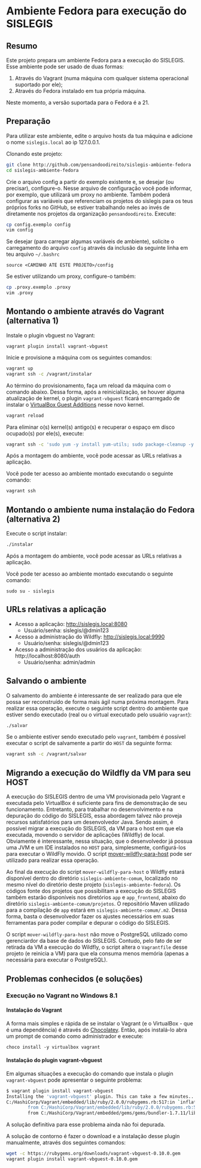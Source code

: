 # Ambiente Fedora para execução do SISLEGIS

## Resumo
Este projeto prepara um ambiente Fedora para a execução do SISLEGIS. Esse ambiente pode ser usado de duas formas:

1. Através do Vagrant (numa máquina com qualquer sistema operacional suportado por ele);
2. Através do Fedora instalado em tua própria máquina.

Neste momento, a versão suportada para o Fedora é a 21.

## Preparação

Para utilizar este ambiente, edite o arquivo hosts da tua máquina e adicione o nome ``sislegis.local`` ao ip 127.0.0.1.

Clonando este projeto:

```bash
git clone http://github.com/pensandoodireito/sislegis-ambiente-fedora
cd sislegis-ambiente-fedora
```

Crie o arquivo config a partir do exemplo existente e, se desejar (ou precisar), configure-o. Nesse arquivo de configuração você pode informar, por exemplo, que utilizará um proxy no ambiente. Também poderá configurar as variáveis que referenciam os projetos do sislegis para os teus próprios forks no GitHub, se estiver trabalhando neles ao invés de diretamente nos projetos da organização ``pensandoodireito``. Execute:
```bash
cp config.exemplo config
vim config
```

Se desejar (para carregar algumas variáveis de ambiente), solicite o carregamento do arquivo ``config`` através da inclusão da seguinte linha em teu arquivo ``~/.bashrc``
```
source <CAMINHO ATÉ ESTE PROJETO>/config
```

Se estiver utilizando um proxy, configure-o também:
```bash
cp .proxy.exemplo .proxy
vim .proxy
```

## Montando o ambiente através do Vagrant (alternativa 1)

Instale o plugin vbguest no Vagrant:
```
vagrant plugin install vagrant-vbguest
```

Inicie e provisione a máquina com os seguintes comandos:
```bash
vagrant up
vagrant ssh -c /vagrant/instalar
```

Ao término do provisionamento, faça um reload da máquina com o comando abaixo. Dessa forma, após a reinicialização, se houver alguma atualização de kernel, o plugin ``vagrant-vbguest`` ficará encarregado de instalar o [VirtualBox Guest Additions](https://www.virtualbox.org/manual/ch04.html) nesse novo kernel.
```bash
vagrant reload
```

Para eliminar o(s) kernel(s) antigo(s) e recuperar o espaço em disco ocupado(s) por ele(s), execute:
```bash
vagrant ssh -c 'sudo yum -y install yum-utils; sudo package-cleanup -y --oldkernels --count=1'
```

Após a montagem do ambiente, você pode acessar as URLs relativas a aplicação.

Você pode ter acesso ao ambiente montado executando o seguinte comando:
```bash
vagrant ssh
```

## Montando o ambiente numa instalação do Fedora (alternativa 2)

Execute o script instalar:
```bash
./instalar
```

Após a montagem do ambiente, você pode acessar as URLs relativas a aplicação.

Você pode ter acesso ao ambiente montado executando o seguinte comando:
```
sudo su - sislegis
```

## URLs relativas a aplicação

* Acesso a aplicação: http://sislegis.local:8080
    * Usuário/senha: sislegis/@dmin123
* Acesso a administração do Wildfly: http://sislegis.local:9990
    * Usuário/senha: sislegis/@dmin123
* Acesso a administração dos usuários da aplicação: http://localhost:8080/auth
    * Usuário/senha: admin/admin

## Salvando o ambiente

O salvamento do ambiente é interessante de ser realizado para que ele possa ser reconstruído de forma mais ágil numa próxima montagem. Para realizar essa operação, execute o seguinte script dentro do ambiente que estiver sendo executado (real ou o virtual executado pelo usuário ``vagrant``):

```bash
./salvar
```

Se o ambiente estiver sendo executado pelo ``vagrant``, também é possível executar o script de salvamente a partir do ``HOST`` da seguinte forma:

```bash
vagrant ssh -c /vagrant/salvar
```

## Migrando a execução do Wildfly da VM para seu HOST

A execução do SISLEGIS dentro de uma VM provisionada pelo Vagrant e executada pelo VirtualBox é suficiente para fins de demonstração de seu funcionamento. Entretanto, para trabalhar no desenvolvimento e na depuração do código do SISLEGIS, essa abordagem talvez não proveja recursos satisfatórios para um desenvolvedor Java. Sendo assim, é possível migrar a execução do SISLEGIS, da VM para o host em que ela executada, movendo o servidor de aplicações (Wildfly) de local. Obviamente é interessante, nessa situação, que o desenvolvedor já possua uma JVM e um IDE instalados no ``HOST`` para, simplesmente, configurá-los para executar o WildFly movido. O script [mover-wildfly-para-host](mover-wildfly-para-host) pode ser utilizado para realizar essa operação.

Ao final da execução do script ``mover-wildfly-para-host`` o Wildfly estará disponível dentro do diretório ``sislegis-ambiente-comum``, localizado no mesmo nível do diretório deste projeto (``sislegis-ambiente-fedora``). Os códigos fonte dos projetos que possibilitam a execução do SISLEGIS também estarão disponíveis nos diretórios ``app`` e ``app_frontend``, abaixo do diretório ``sislegis-ambiente-comum/projetos``. O repositório Maven utilizado para a compilação de ``app`` estará em ``sislegis-ambiente-comum/.m2``. Dessa forma, basta o desenvolvedor fazer os ajustes necessários em suas ferramentas para poder compilar e depurar o código do SISLEGIS.

O script ``mover-wildfly-para-host`` não move o PostgreSQL utilizado como gerenciardor da base de dados do SISLEGIS. Contudo, pelo fato de ser retirada da VM a execução do Wildfly, o script altera o ``Vagrantfile`` desse projeto (e reinicia a VM) para que ela consuma menos memória (apenas a necessária para executar o PostgreSQL).

## Problemas conhecidos (e soluções)

### Execução no Vagrant no Windows 8.1

#### Instalação do Vagrant

A forma mais simples e rápida de se instalar o Vagrant (e o VirtualBox - que é uma dependência) é através do [Chocolatey](http://chocolatey.org). Então, após instalá-lo abra um prompt de comando como administrador e execute:

```
choco install -y virtualbox vagrant
```

#### Instalação do plugin vagrant-vbguest

Em algumas situações a execução do comando que instala o plugin ``vagrant-vbguest`` pode apresentar o seguinte problema:

```bash
$ vagrant plugin install vagrant-vbguest
Installing the 'vagrant-vbguest' plugin. This can take a few minutes...
C:/HashiCorp/Vagrant/embedded/lib/ruby/2.0.0/rubygems.rb:517:in `inflate': incorrect header check (Zlib::DataError)
        from C:/HashiCorp/Vagrant/embedded/lib/ruby/2.0.0/rubygems.rb:517:in `inflate'
        from C:/HashiCorp/Vagrant/embedded/gems/gems/bundler-1.7.11/lib/bundler/fetcher.rb:147:in `fetch_spec'
```

A solução definitiva para esse problema ainda não foi depurada.

A solução de contorno é fazer o download e a instalação desse plugin manualmente, através dos seguintes comandos: 

```bash
wget -c https://rubygems.org/downloads/vagrant-vbguest-0.10.0.gem
vagrant plugin install vagrant-vbguest-0.10.0.gem
```
